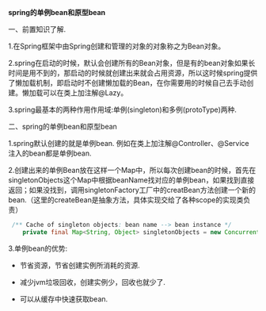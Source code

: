 **spring的单例bean和原型bean**

一、前置知识了解.

1.在Spring框架中由Spring创建和管理的对象的对象称之为Bean对象。

2.spring在启动的时候，默认会创建所有的Bean对象，但是有的bean对象如果长时间是用不到的，那启动的时候就创建出来就会占用资源，所以这时候spring提供了懒加载机制，即启动时不创建懒加载的Bean，在你需要用的时候自己去手动创建。懒加载可以在类上加注解@Lazy。

3.spring最基本的两种作用作用域:单例(singleton)和多例(protoType)两种.



二、spring的单例bean和原型bean

1.spring默认创建的就是单例bean. 例如在类上加注解@Controller、@Service 注入的bean都是单例bean.

2.创建出来的单例Bean放在这样一个Map中，所以每次创建bean的时候，首先在singletonObjects这个Map中根据beanName找对应的单例bean，如果找到直接返回；如果没找到，调用singletonFactory工厂中的creatBean方法创建一个新的bean.（这里的createBean是抽象方法，具体实现交给了各种scope的实现类负责）

```java
 /** Cache of singleton objects: bean name --> bean instance */
    private final Map<String, Object> singletonObjects = new ConcurrentHashMap<String, Object>(256);
```



3.单例bean的优势:

- 节省资源，节省创建实例所消耗的资源.
- 减少jvm垃圾回收，创建实例少，回收也就少了.

- 可以从缓存中快速获取bean.



